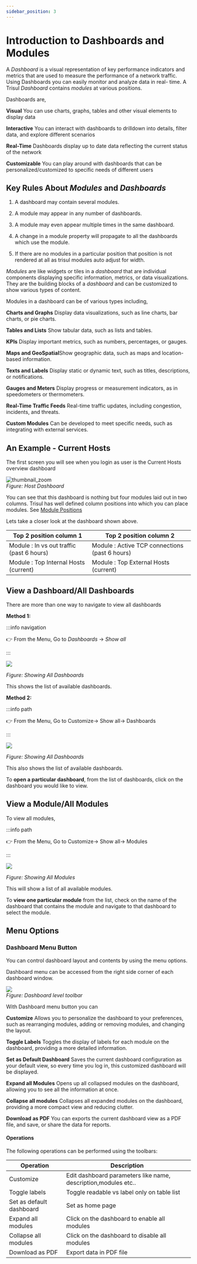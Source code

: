 ```yaml
---
sidebar_position: 3
---
```


# Introduction to Dashboards and Modules

A *Dashboard* is a visual representation of key performance indicators and metrics that are used to measure the performance of a network traffic. Using Dashboards you can easily monitor and analyze data in real- time. A Trisul *Dashboard* contains *modules* at various positions.

Dashboards are,

**Visual** You can use charts, graphs, tables and other visual elements to display data

**Interactive** You can interact with dashboards to drilldown into details, filter data, and explore different scenarios

**Real-Time** Dashboards display up to date data reflecting the current status of the network

**Customizable** You can play around with dashboards that can be personalized/customized to specific needs of different users

## Key Rules About *Modules* and *Dashboards*

1. A dashboard may contain several modules.  

2. A module may appear in any number of dashboards.  

3. A module may even appear multiple times in the same dashboard.  

4. A change in a module property will propagate to all the dashboards
   which use the module.  

5. If there are no modules in a particular position that position is not
   rendered at all as trisul modules auto adjust for width.

*Modules* are like widgets or tiles in a *dashboard* that are individual components displaying  specific information, metrics, or data visualizations. They are the building blocks of a *dashboard* and can be customized to show various types of content. 

Modules in a dashboard can be of various types including,

**Charts and Graphs** Display data visualizations, such as line charts, bar charts, or pie charts.

**Tables and Lists** Show tabular data, such as lists and tables.

**KPIs** Display important metrics, such as numbers, percentages, or gauges.

**Maps and GeoSpatial**Show geographic data, such as maps and location-based information.

**Texts and Labels** Display static or dynamic text, such as titles, descriptions, or notifications.

**Gauges and Meters** Display progress or measurement indicators, as in speedometers or thermometers.

**Real-Time Traffic Feeds** Real-time traffic updates, including congestion, incidents, and threats.

**Custom Modules** Can be developed to meet specific needs, such as integrating with external services.

## An Example - Current Hosts

The first screen you will see when you login as user is the Current Hosts
overview dashboard

![thumbnail_zoom](images/host_dashboard.png "thumbnail_zoom")  
*Figure: Host Dashboard*

You can see that this dashboard is nothing but four modules laid out in
two columns. Trisul has well defined column positions into which you can
place modules. See [Module Positions](/docs/ug/ui/modules#add-modules-to-a-newexisting-dashboard)

Lets take a closer look at the dashboard shown above.

| Top 2 position column 1                   | Top 2 position column 2                        |
| ----------------------------------------- | ---------------------------------------------- |
| Module : In vs out traffic (past 6 hours) | Module : Active TCP connections (past 6 hours) |
| Module : Top Internal Hosts (current)     | Module : Top External Hosts (current)          |

## View a Dashboard/All Dashboards

There are more than one way to navigate to view all dashboards

**Method 1:**

:::info navigation

:point_right: From the Menu, Go to *Dashboards* &rarr;  *Show all*

:::

![](images/viewalldashboards.png)

*Figure: Showing All Dashboards*

This shows the list of available dashboards.

**Method 2:**

:::info path

:point_right: From the Menu, Go to Customize&rarr; Show all&rarr; Dashboards

:::

![](images/viewalldashboards1.png)

*Figure: Showing All Dashboards*

This also shows the list of available dashboards.

To **open a particular dashboard**, from the list of dashboards, click on the dashboard you would like to view.

## View a Module/All Modules

To view all modules,

:::info path

:point_right: From the Menu, Go to Customize&rarr; Show all&rarr; Modules

:::

![](images/viewallmodules.png)

*Figure: Showing All Modules*

This will show a list of all available modules.

To **view one particular module** from the list, check on the name of the dashboard that contains the module and navigate to that dashboard to select the module.

## Menu Options

### Dashboard Menu Button

You can control dashboard layout and contents by using the menu options.

Dashboard menu can be accessed from the right side corner of each
dashboard window. 

![](images/dashboard_menu.png)  
*Figure: Dashboard level toolbar*

With Dashboard menu button you can

**Customize** Allows you to personalize the dashboard to your preferences, such as rearranging modules, adding or removing modules, and changing the layout.

**Toggle Labels** Toggles the display of labels for each module on the dashboard, providing a more detailed information.

**Set as Default Dashboard** Saves the current dashboard configuration as your default view, so every time you log in, this customized dashboard will be displayed.

**Expand all Modules** Opens up all collapsed modules on the dashboard, allowing you to see all the information at once.

**Collapse all modules** Collapses all expanded modules on the dashboard, providing a more compact view and reducing clutter.

**Download as PDF** You can exports the current dashboard view as a PDF file, and save, or share the data for reports.

#### Operations

The following operations can be performed using the toolbars:

| Operation                | Description                                                    |
| ------------------------ | -------------------------------------------------------------- |
| Customize                | Edit dashboard parameters like name, description,modules etc.. |
| Toggle labels            | Toggle readable vs label only on table list                     |
| Set as default dashboard | Set as home page                                               |
| Expand all modules       | Click on the dashboard to enable all modules                   |
| Collapse all modules     | Click on the dashboard to disable all modules                  |
| Download as PDF          | Export data in PDF file                                        |
